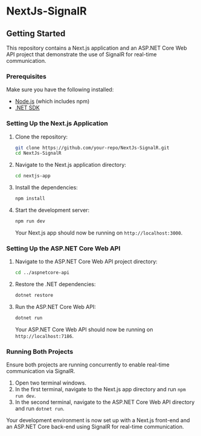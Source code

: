 # NextJs-SignalR

## Getting Started

This repository contains a Next.js application and an ASP.NET Core Web API project that demonstrate the use of SignalR for real-time communication.

### Prerequisites

Make sure you have the following installed:

- [Node.js](https://nodejs.org/) (which includes npm)
- [.NET SDK](https://dotnet.microsoft.com/download)

### Setting Up the Next.js Application

1. Clone the repository:

    ```bash
    git clone https://github.com/your-repo/NextJs-SignalR.git
    cd NextJs-SignalR
    ```

2. Navigate to the Next.js application directory:

    ```bash
    cd nextjs-app
    ```

3. Install the dependencies:

    ```bash
    npm install
    ```

4. Start the development server:

    ```bash
    npm run dev
    ```

    Your Next.js app should now be running on `http://localhost:3000`.

### Setting Up the ASP.NET Core Web API

1. Navigate to the ASP.NET Core Web API project directory:

    ```bash
    cd ../aspnetcore-api
    ```

2. Restore the .NET dependencies:

    ```bash
    dotnet restore
    ```

3. Run the ASP.NET Core Web API:

    ```bash
    dotnet run
    ```

    Your ASP.NET Core Web API should now be running on `http://localhost:7186`.

### Running Both Projects

Ensure both projects are running concurrently to enable real-time communication via SignalR.

1. Open two terminal windows.
2. In the first terminal, navigate to the Next.js app directory and run `npm run dev`.
3. In the second terminal, navigate to the ASP.NET Core Web API directory and run `dotnet run`.

Your development environment is now set up with a Next.js front-end and an ASP.NET Core back-end using SignalR for real-time communication.
